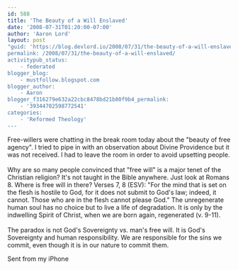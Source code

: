 ```yaml
---
id: 588
title: 'The Beauty of a Will Enslaved'
date: '2008-07-31T01:20:00-07:00'
author: 'Aaron Lord'
layout: post
"guid: 'https://blog.devlord.io/2008/07/31/the-beauty-of-a-will-enslaved/'
permalink: /2008/07/31/the-beauty-of-a-will-enslaved/
activitypub_status:
    - federated
blogger_blog:
    - mustfollow.blogspot.com
blogger_author:
    - Aaron
blogger_f316279e632a22cbc8478bd21b80f9b4_permalink:
    - '39344702598772541'
categories:
    - 'Reformed Theology'
---
```


Free-willers were chatting in the break room today about the "beauty  of free agency". I tried to pipe in with an observation about Divine  Providence but it was not received. I had to leave the room in order  to avoid upsetting people.<br /><br />Why are so many people convinced that "free will" is a major tenet of the Christian religion?  It's not taught in the Bible anywhere.  Just look at Romans 8.  Where is free will in there?  Verses 7, 8 (ESV): "For the mind that is set on the flesh is hostile to God, for it does not submit to God's law; indeed, it cannot.<span class="verse-num" id="v45008008-1">  </span>Those who are in the flesh cannot please God."  The unregenerate human soul has no choice but to live a life of degradation.  It is only by the indwelling Spirit of Christ, when we are born again, regenerated (v. 9-11).<br /><br />The paradox is not God's Sovereignty vs. man's free will.  It is God's Sovereignty and human responsibility.  We are responsible for the sins we commit, even though it is in our nature to commit them.<br /><p>Sent from my iPhone</p><div class="blogger-post-footer"><img width='1' height='1' src='' alt='' /></div>
